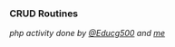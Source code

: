 ﻿### **CRUD Routines**

<em>php activity done by [@Educg500](https://github.com/Educg550/) and [me](https://github.com/lfelipediniz/)</em>

